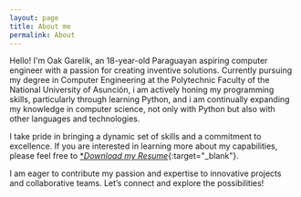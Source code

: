```yaml
---
layout: page
title: About me
permalink: About 
---
```


Hello! I'm Oak Garelik, an 18-year-old Paraguayan aspiring computer engineer with a passion for creating inventive solutions. Currently pursuing my degree in Computer Engineering at the Polytechnic Faculty of the National University of Asunción, i am actively honing my programming skills, particularly through learning Python, and i am continually expanding my knowledge in computer science, not only with Python but also with other languages and technologies.

I take pride in bringing a dynamic set of skills and a commitment to excellence. If you are interested in learning more about my capabilities, please feel free to [**Download my Resume*](assets/img/Resumes/Resumen_Oak_Garelik_Grangé_10112023.pdf){:target="_blank"}.

I am eager to contribute my passion and expertise to innovative projects and collaborative teams. Let’s connect and explore the possibilities!
